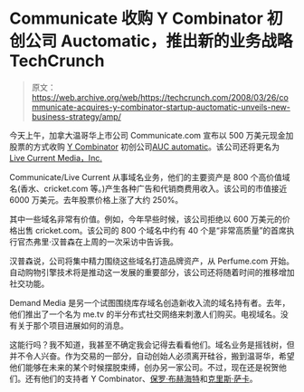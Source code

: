 # Communicate 收购 Y Combinator 初创公司 Auctomatic，推出新的业务战略 TechCrunch

> 原文：<https://web.archive.org/web/https://techcrunch.com/2008/03/26/communicate-acquires-y-combinator-startup-auctomatic-unveils-new-business-strategy/amp/>

今天上午，加拿大温哥华上市公司 Communicate.com 宣布以 500 万美元现金加股票的方式收购 [Y Combinator](https://web.archive.org/web/20230213151714/http://www.crunchbase.com/company/y-combinator) 初创公司[AUC automatic](https://web.archive.org/web/20230213151714/http://auctomatic.com/)。该公司还将更名为 [Live Current Media，Inc.](https://web.archive.org/web/20230213151714/http://www.livecurrent.com/)

Communicate/Live Current 从事域名业务，他们的主要资产是 800 个高价值域名(香水、cricket.com 等。)产生各种广告和代销商费用收入。该公司的市值接近 6000 万美元。去年股票价格上涨了大约 250%。

其中一些域名非常有价值。例如，今年早些时候，该公司拒绝以 600 万美元的价格出售 cricket.com。该公司的 800 个域名中约有 40 个是“非常高质量”的首席执行官杰弗里·汉普森在上周的一次采访中告诉我。

汉普森说，公司将集中精力围绕这些域名打造品牌资产，从 Perfume.com 开始。自动购物引擎技术将是推动这一发展的重要部分，该公司还将随着时间的推移增加社交功能。

Demand Media 是另一个试图围绕库存域名创造新收入流的域名持有者。去年，他们推出了一个名为 me.tv 的半分布式社交网络来刺激人们购买。电视域名。没有关于那个项目进展如何的消息。

这能行吗？我不知道，我甚至不确定我会记得去看看他们。域名业务是摇钱树，但并不令人兴奋。作为交易的一部分，自动创始人必须离开硅谷，搬到温哥华，希望他们能够在未来的某个时候摆脱束缚，创办另一家公司。不过，现在还是祝贺他们。还有他们的支持者 Y Combinator、[保罗·布赫海特](https://web.archive.org/web/20230213151714/http://www.crunchbase.com/person/paul-buchheit)和[克里斯·萨卡](https://web.archive.org/web/20230213151714/http://www.crunchbase.com/person/chris-sacca)。

<amp-analytics data-credentials="include" class="i-amphtml-layout-fixed i-amphtml-layout-size-defined" i-amphtml-layout="fixed"></amp-analytics>